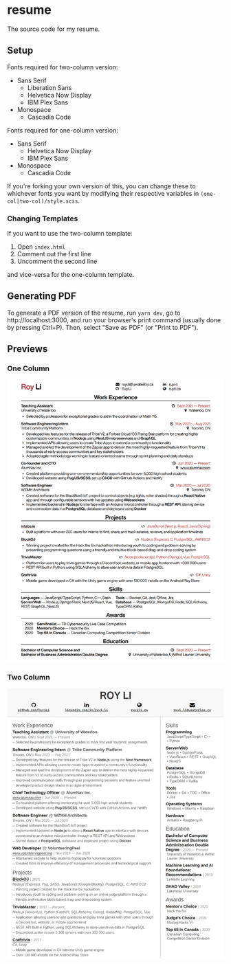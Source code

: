 # resume

The source code for my resume.

## Setup

Fonts required for two-column version:

- Sans Serif
  - Liberation Sans
  - Helvetica Now Display
  - IBM Plex Sans
- Monospace
  - Cascadia Code

Fonts required for one-column version:

- Sans Serif
  - Helvetica Now Display
  - IBM Plex Sans
- Monospace
  - Cascadia Code

If you're forking your own version of this, you can change these to whichever fonts you want by modifying their respective variables in `(one-col|two-col)/style.scss`.

### Changing Templates

If you want to use the two-column template:

1. Open `index.html`
2. Comment out the first line
3. Uncomment the second line

and vice-versa for the one-column template.

## Generating PDF

To generate a PDF version of the resume, run `yarn dev`, go to http://localhost:3000, and run your browser's print command (usually done by pressing Ctrl+P). Then, select "Save as PDF" (or "Print to PDF").

## Previews

### One Column

![One-column template](img/onecol.png)

### Two Column

![Two-column template](img/twocol.png)
